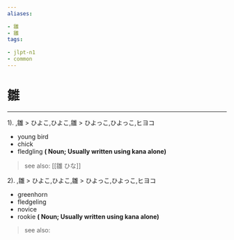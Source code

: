```yaml
---
aliases:
    
- 雛
- 雛
tags:
    
- jlpt-n1
- common
---
```


# 雛
---
1).
,雛 > ひよこ,ひよこ,雛 > ひよっこ,ひよっこ,ヒヨコ

- young bird
- chick
- fledgling
**( Noun; Usually written using kana alone)**
> see also:  [[雛 ひな]]
            
2).
,雛 > ひよこ,ひよこ,雛 > ひよっこ,ひよっこ,ヒヨコ

- greenhorn
- fledgeling
- novice
- rookie
**( Noun; Usually written using kana alone)**
> see also: 
            